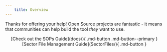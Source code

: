 ```yaml
---
    title: Overview
---
```



Thanks for offering your help! Open Source projects are fantastic - it means that communities can help build the tool *they* want to use. 

<center>
    [Check out the SOPs Guide](docs/){ .md-button .md-button--primary } [Sector File Management Guide](SectorFiles/){ .md-button }
</center>